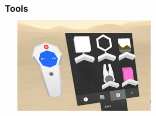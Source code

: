 # Tools

<figure><img src="../.gitbook/assets/image (2).png" alt=""><figcaption></figcaption></figure>
